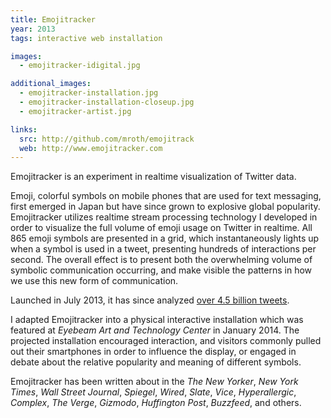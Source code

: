 ```yaml
---
title: Emojitracker
year: 2013
tags: interactive web installation

images:
  - emojitracker-idigital.jpg

additional_images:
  - emojitracker-installation.jpg
  - emojitracker-installation-closeup.jpg
  - emojitracker-artist.jpg

links:
  src: http://github.com/mroth/emojitrack
  web: http://www.emojitracker.com
---
```


Emojitracker is an experiment in realtime visualization of Twitter data.  

Emoji, colorful symbols on mobile phones that are used for text messaging, first emerged in Japan but have since grown to explosive global popularity.  Emojitracker utilizes realtime stream processing technology I developed in order to visualize the full volume of emoji usage on Twitter in realtime.  All 865 emoji symbols are presented in a grid, which instantaneously lights up when a symbol is used in a tweet, presenting hundreds of interactions per second.  The overall effect is to present both the overwhelming volume of symbolic communication occurring, and make visible the patterns in how we use this new form of communication.

Launched in July 2013, it has since analyzed [over 4.5 billion tweets][1].

I adapted Emojitracker into a physical interactive installation which was featured at _Eyebeam Art and Technology Center_ in January 2014.  The projected installation encouraged interaction, and visitors commonly pulled out their smartphones in order to influence the display, or engaged in debate about the relative popularity and meaning of different symbols.

Emojitracker has been written about in the _The New Yorker_, _New York Times_, _Wall Street Journal_, _Spiegel_, _Wired_, _Slate_, _Vice_, _Hyperallergic_, _Complex_, _The Verge_, _Gizmodo_, _Huffington Post_, _Buzzfeed_, and others.

[1]: http://emojitracker.com/api/stats
